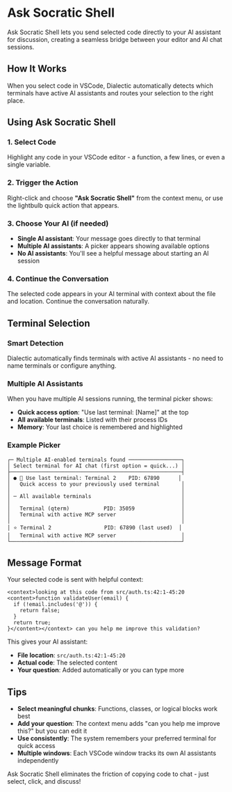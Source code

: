 # Ask Socratic Shell

Ask Socratic Shell lets you send selected code directly to your AI assistant for discussion, creating a seamless bridge between your editor and AI chat sessions.

## How It Works

When you select code in VSCode, Dialectic automatically detects which terminals have active AI assistants and routes your selection to the right place.

## Using Ask Socratic Shell

### 1. Select Code
Highlight any code in your VSCode editor - a function, a few lines, or even a single variable.

### 2. Trigger the Action
Right-click and choose **"Ask Socratic Shell"** from the context menu, or use the lightbulb quick action that appears.

### 3. Choose Your AI (if needed)
- **Single AI assistant**: Your message goes directly to that terminal
- **Multiple AI assistants**: A picker appears showing available options
- **No AI assistants**: You'll see a helpful message about starting an AI session

### 4. Continue the Conversation
The selected code appears in your AI terminal with context about the file and location. Continue the conversation naturally.

## Terminal Selection

### Smart Detection
Dialectic automatically finds terminals with active AI assistants - no need to name terminals or configure anything.

### Multiple AI Assistants
When you have multiple AI sessions running, the terminal picker shows:
- **Quick access option**: "Use last terminal: [Name]" at the top
- **All available terminals**: Listed with their process IDs
- **Memory**: Your last choice is remembered and highlighted

### Example Picker
```
┌─ Multiple AI-enabled terminals found ─────────────────┐
│ Select terminal for AI chat (first option = quick...) │
├───────────────────────────────────────────────────────┤
│ ● 📜 Use last terminal: Terminal 2    PID: 67890      │
│   Quick access to your previously used terminal       │
│                                                       │
│ ─ All available terminals                             │
│                                                       │
│   Terminal (qterm)           PID: 35059               │
│   Terminal with active MCP server                     │
│                                                       │
│ ⭐ Terminal 2                 PID: 67890 (last used)  │
│   Terminal with active MCP server                     │
└───────────────────────────────────────────────────────┘
```

## Message Format

Your selected code is sent with helpful context:

```
<context>looking at this code from src/auth.ts:42:1-45:20 <content>function validateUser(email) {
  if (!email.includes('@')) {
    return false;
  }
  return true;
}</content></context> can you help me improve this validation?
```

This gives your AI assistant:
- **File location**: `src/auth.ts:42:1-45:20`
- **Actual code**: The selected content
- **Your question**: Added automatically or you can type more

## Tips

- **Select meaningful chunks**: Functions, classes, or logical blocks work best
- **Add your question**: The context menu adds "can you help me improve this?" but you can edit it
- **Use consistently**: The system remembers your preferred terminal for quick access
- **Multiple windows**: Each VSCode window tracks its own AI assistants independently

Ask Socratic Shell eliminates the friction of copying code to chat - just select, click, and discuss!

